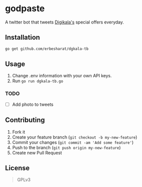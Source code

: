 # godpaste

A twitter bot that tweets [Digikala's](http://digikala.com) special offers everyday.

## Installation
```bash
go get github.com/erbesharat/dgkala-tb
```

## Usage
1. Change .env information with your own API keys.
2. Run ``` go run dgkala-tb.go ```

### TODO
- [ ] Add photo to tweets

## Contributing

1. Fork it
2. Create your feature branch (`git checkout -b my-new-feature`)
3. Commit your changes (`git commit -am 'Add some feature'`)
4. Push to the branch (`git push origin my-new-feature`)
5. Create new Pull Request

## License
> GPLv3

